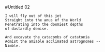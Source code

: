 #Untitled 02

    I will fly out of this jet
    Straight into the anus of the World
    Penetrating into the doomiest depths 
    of dastardly demise.

    And excavate the catacombs of catatonia
    Admist the amiable acclimated astrognomes --
    Nimble.
